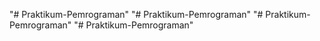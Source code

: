 "# Praktikum-Pemrograman" 
"# Praktikum-Pemrograman" 
"# Praktikum-Pemrograman" 
"# Praktikum-Pemrograman" 
